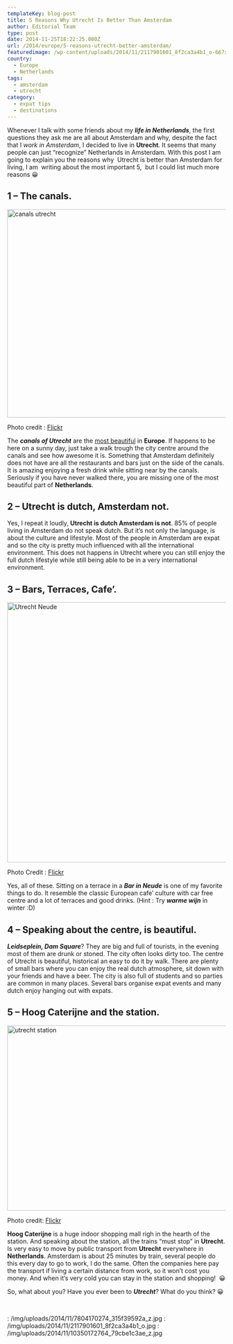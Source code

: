 ```yaml
---
templateKey: blog-post
title: 5 Reasons Why Utrecht Is Better Than Amsterdam
author: Editorial Team
type: post
date: 2014-11-25T18:22:25.000Z
url: /2014/europe/5-reasons-utrecht-better-amsterdam/
featuredimage: /wp-content/uploads/2014/11/2117901601_8f2ca3a4b1_o-667x500.jpg
country:
  - Europe
  - Netherlands
tags:
  - amsterdam
  - utrecht
category:
  - expat tips
  - destinations
---
```


Whenever I talk with some friends about my _**life in Netherlands**_, the first questions they ask me are all about Amsterdam and why, despite the fact that I _work in Amsterdam_, I decided to live in **Utrecht**. It seems that many people can just &#8220;recognize&#8221; Netherlands in Amsterdam. With this post I am going to explain you the reasons why  Utrecht is better than Amsterdam for living, I am  writing about the most important 5,  but I could list much more reasons 😀<!--more-->

## 1 &#8211; The canals.

<img  src="/img/uploads/2014/11/7804170274_315f39592a_z.jpg" alt="canals utrecht" width="640" height="480" srcset="/img/uploads/2014/11/7804170274_315f39592a_z.jpg 640w, /img/uploads/2014/11/7804170274_315f39592a_z-300x225.jpg 300w" sizes="(max-width: 640px) 100vw, 640px" />

Photo credit : <a href="https://www.flickr.com/photos/cveira/7804170274/in/photolist-cTCpVU-efHaMP-9x86Hj-poqs1b-4ZUCmn-7yxu-htwFHx-bFfztL-7yAL-cstsJN-git3gd-f4vfma-ghShmC-bDGN9S-9x5d9V-aF7fB2-e76ULk-9DwG65-7WQUnm-7mQy9K-aPrzPV-cUtHR1-cUM4hs-efFcAo-8t8jrK-eqdEPB-HV4YD-58pCzX-9QaBBM-o8pBaZ-9EWTAu-hMLZQ9-heaivb-oc8SHc-cnk7Yo-nMUGHP-oNFEQT-efvEKG-4t1QAt-5vRoAR-5vRorx-S5GR-3RZeq-V87c-6aWGhB-S5GT-2oeC8-S5GS-S5wK-5jFcAR" target="_blank">Flickr</a>

The _**canals of Utrecht**_ are the <a href="https://oranjeflamingo.wordpress.com/2014/04/11/europes-most-beautiful-canals-are-in-utrecht/" target="_blank">most beautiful</a> in **Europe**. If happens to be here on a sunny day, just take a walk trough the city centre around the canals and see how awesome it is. Something that Amsterdam definitely does not have are all the restaurants and bars just on the side of the canals. It is amazing enjoying a fresh drink while sitting near by the canals. Seriously if you have never walked there, you are missing one of the most beautiful part of **Netherlands**.

## 2 &#8211; Utrecht is dutch, Amsterdam not.

Yes, I repeat it loudly, **Utrecht is dutch Amsterdam is not**. 85% of people living in Amsterdam do not speak dutch. But it&#8217;s not only the language, is about the culture and lifestyle. Most of the people in Amsterdam are expat and so the city is pretty much influenced with all the international environment. This does not happens in Utrecht where you can still enjoy the full dutch lifestyle while still being able to be in a very international environment.

## 3 &#8211; Bars, Terraces, Cafe&#8217;.

<img  src="/img/uploads/2014/11/2117901601_8f2ca3a4b1_o.jpg" alt="Utrecht Neude" width="800" height="600" srcset="/img/uploads/2014/11/2117901601_8f2ca3a4b1_o.jpg 800w, /img/uploads/2014/11/2117901601_8f2ca3a4b1_o-300x225.jpg 300w, /img/uploads/2014/11/2117901601_8f2ca3a4b1_o-768x576.jpg 768w, /img/uploads/2014/11/2117901601_8f2ca3a4b1_o-667x500.jpg 667w" sizes="(max-width: 800px) 100vw, 800px" />

Photo Credit : <a href="https://www.flickr.com/photos/anneliez/2117901601/in/photolist-7PH5m-7QjfD-4TrkEE-dNfiff-dNfoMQ-7XnqUF-c2hxVW-4hSkNL-71Ay1w-4AF9oC-9QSaMd-4e9NmR-3hNzd-j9J8Cq-3hNzm-3hNzv-h7fg88-5HosC-81iJdr-79hfbF-6VUoan-itcyeK-77vDoY-avap9P-gttbVr-ayofo1-81mPkS-81ivYK-4rxkxz-3hNz8-6Ytf-FHtx8-6J4wBS-2AK2mY-ayFvRd-3etmQ5-6Yv4-8Vm4Qj-6YtX-6YsM-77rHpF-6Ys2-EWAe4-6Yum-FHrLW-8Vm4Md-8Vi11a-8VhZAc-8Vm5aA-8Vm4US" target="_blank">Flickr</a>

Yes, all of these. Sitting on a terrace in a _**Bar in Neude**_ is one of my favorite things to do. It resemble the classic European cafe&#8217; culture with car free centre and a lot of terraces and good drinks. (Hint : Try **_warme wijn_** in winter :D)

## 4 &#8211; Speaking about the centre, is beautiful.

_**Leidseplein, Dam Square**_? They are big and full of tourists, in the evening most of them are drunk or stoned. The city often looks dirty too. The centre of Utrecht is beautiful, historical an easy to do it by walk. There are plenty of small bars where you can enjoy the real dutch atmosphere, sit down with your friends and have a beer. The city is also full of students and so parties are common in many places. Several bars organise expat events and many dutch enjoy hanging out with expats.

## 5 &#8211; Hoog Caterijne and the station.

<img  src="/img/uploads/2014/11/10350172764_79cbe1c3ae_z.jpg" alt="utrecht station" width="640" height="427" srcset="/img/uploads/2014/11/10350172764_79cbe1c3ae_z.jpg 640w, /img/uploads/2014/11/10350172764_79cbe1c3ae_z-300x200.jpg 300w" sizes="(max-width: 640px) 100vw, 640px" />

Photo credit: <a href="https://www.flickr.com/photos/16782093@N03/10350172764/in/photolist-2eMkfi-adTgSX-fKd4Np-fnsoHQ-fnspqb-i8fDwc-pCfGip-fndcFz-iukeWS-4MYA8z-asKa48-fjgZTA-pCfFCB-otoAB5-6d78zU-qire-gLBkLy-oxAR4a-oQ4Q2y-f6siu7-gLD43E-gLCVDb-fKd4Qz-f6shwh-eVYtmu-2iiS5h-fJkCNE-dRYpoG-eVM3LP-dRSNrR-dRSQhD-dRYrgf-gAq6dP-aL2ZLH-bkrMX6-aCY8iY-oQ535m-oN4ZxJ-5U87qc-oQ5o1U-fUHccX-4rgTP2-7GyrQm-bBni6u-f1JzVB-tw4Yi-dcP7Ao-5Rancv-ot8SwR-euSu8X" target="_blank">Flickr</a>

**Hoog Caterijne** is a huge indoor shopping mall righ in the hearth of the station. And speaking about the station, all the trains &#8220;must stop&#8221; in **Utrecht**. Is very easy to move by public transport from **Utrecht** everywhere in **Netherlands**. Amsterdam is about 25 minutes by train, several people do this every day to go to work, I do the same. Often the companies here pay the transport if living a certain distance from work, so it won&#8217;t cost you money. And when it&#8217;s very cold you can stay in the station and shopping!  😀

So, what about you? Have you ever been to _**Utrecht**_? What do you think? 😀

&nbsp;

: /img/uploads/2014/11/7804170274_315f39592a_z.jpg
: /img/uploads/2014/11/2117901601_8f2ca3a4b1_o.jpg
: /img/uploads/2014/11/10350172764_79cbe1c3ae_z.jpg
